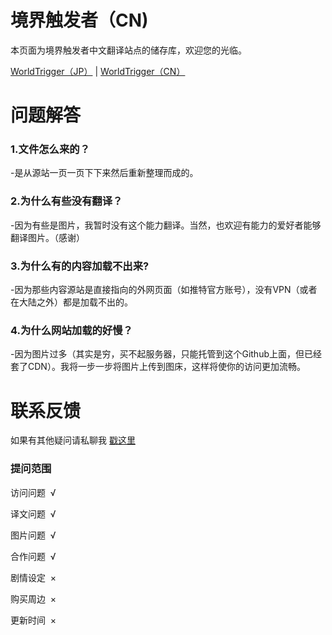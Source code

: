 # 境界触发者（CN)

<p>本页面为境界触发者中文翻译站点的储存库，欢迎您的光临。</p>
<a href="https://worldtrigger.info">WorldTrigger（JP）</a> | <a href="https://worldtrigger.club">WorldTrigger（CN）</a>

# 问题解答

<h3>1.文件怎么来的？</h3>
<p>-是从源站一页一页下下来然后重新整理而成的。<p>
<h3>2.为什么有些没有翻译？</h3>
<p>-因为有些是图片，我暂时没有这个能力翻译。当然，也欢迎有能力的爱好者能够翻译图片。（感谢）<p>
<h3>3.为什么有的内容加载不出来?</h3>
<p>-因为那些内容源站是直接指向的外网页面（如推特官方账号），没有VPN（或者在大陆之外）都是加载不出的。<p>
<h3>4.为什么网站加载的好慢？</h3>
<p>-因为图片过多（其实是穷，买不起服务器，只能托管到这个Github上面，但已经套了CDN）。我将一步一步将图片上传到图床，这样将使你的访问更加流畅。<p>

# 联系反馈

<p>如果有其他疑问请私聊我&nbsp<a href="https://space.bilibili.com/310963431">戳这里</a></p>

<h3>提问范围</h3>
<p>访问问题&nbsp √</p>
<p>译文问题&nbsp √</p>
<p>图片问题&nbsp √</p>
<p>合作问题&nbsp √</p>
<p>剧情设定&nbsp ×</p>
<p>购买周边&nbsp ×</p>
<p>更新时间&nbsp ×</p>
